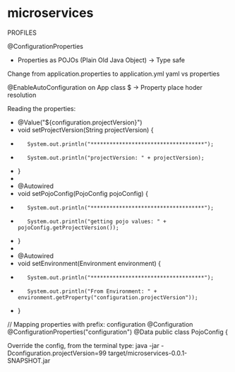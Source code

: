 # microservices

PROFILES

@ConfigurationProperties
- Properties as POJOs (Plain Old Java Object) -> Type safe

Change from application.properties to application.yml
yaml vs properties

@EnableAutoConfiguration on App class
$ -> Property place hoder resolution

Reading the properties:
+    @Value("${configuration.projectVersion}")
+    void setProjectVersion(String projectVersion) {
+        System.out.println("************************************");
+        System.out.println("projectVersion: " + projectVersion);
+    }
+
+    @Autowired
+    void setPojoConfig(PojoConfig pojoConfig) {
+        System.out.println("************************************");
+        System.out.println("getting pojo values: " + pojoConfig.getProjectVersion());
+    }
+
+    @Autowired
+    void setEnvironment(Environment environment) {
+        System.out.println("************************************");
+        System.out.println("From Environment: " + environment.getProperty("configuration.projectVersion"));
+    }



// Mapping properties with prefix: configuration
@Configuration
@ConfigurationProperties("configuration")
@Data
public class PojoConfig {

Override the config, from the terminal type:
java -jar -Dconfiguration.projectVersion=99 target/microservices-0.0.1-SNAPSHOT.jar


